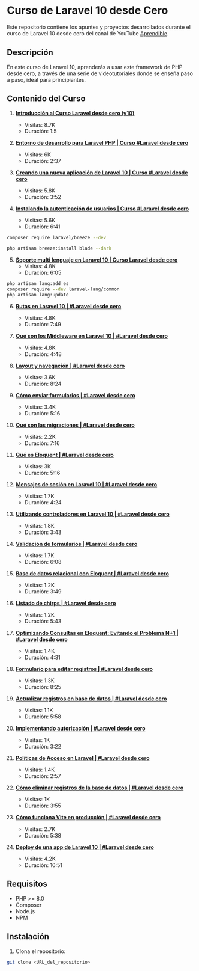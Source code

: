 # Curso de Laravel 10 desde Cero

Este repositorio contiene los apuntes y proyectos desarrollados durante el curso de Laravel 10 desde cero del canal de YouTube [Aprendible](https://www.youtube.com/playlist?list=PLpKWS6gp0jd_9AD6cRRphOfDoOHQPfMT0).

## Descripción

En este curso de Laravel 10, aprenderás a usar este framework de PHP desde cero, a través de una serie de videotutoriales donde se enseña paso a paso, ideal para principiantes.

## Contenido del Curso

1. **[Introducción al Curso Laravel desde cero (v10)](https://www.youtube.com/watch?v=1)**
   - Visitas: 8.7K
   - Duración: 1:5



2. **[Entorno de desarrollo para Laravel PHP | Curso #Laravel desde cero](https://www.youtube.com/watch?v=2)**
   - Visitas: 6K
   - Duración: 2:37



3. **[Creando una nueva aplicación de Laravel 10 | Curso #Laravel desde cero](https://www.youtube.com/watch?v=3)**
   - Visitas: 5.8K
   - Duración: 3:52

4. **[Instalando la autenticación de usuarios | Curso #Laravel desde cero](https://www.youtube.com/watch?v=4)**
   - Visitas: 5.6K
   - Duración: 6:41
```bash
composer require laravel/breeze --dev  

php artisan breeze:install blade --dark

```


5. **[Soporte multi lenguaje en Laravel 10 | Curso Laravel desde cero](https://www.youtube.com/watch?v=5)**
   - Visitas: 4.8K
   - Duración: 6:05
```bash
php artisan lang:add es
composer require --dev laravel-lang/common
php artisan lang:update
```

6. **[Rutas en Laravel 10 | #Laravel desde cero](https://www.youtube.com/watch?v=6)**
   - Visitas: 4.8K
   - Duración: 7:49

7. **[Qué son los Middleware en Laravel 10 | #Laravel desde cero](https://www.youtube.com/watch?v=7)**
   - Visitas: 4.8K
   - Duración: 4:48

8. **[Layout y navegación | #Laravel desde cero](https://www.youtube.com/watch?v=8)**
   - Visitas: 3.6K
   - Duración: 8:24

9. **[Cómo enviar formularios | #Laravel desde cero](https://www.youtube.com/watch?v=9)**
   - Visitas: 3.4K
   - Duración: 5:16

10. **[Qué son las migraciones | #Laravel desde cero](https://www.youtube.com/watch?v=10)**
    - Visitas: 2.2K
    - Duración: 7:16

11. **[Qué es Eloquent | #Laravel desde cero](https://www.youtube.com/watch?v=11)**
    - Visitas: 3K
    - Duración: 5:16

12. **[Mensajes de sesión en Laravel 10 | #Laravel desde cero](https://www.youtube.com/watch?v=12)**
    - Visitas: 1.7K
    - Duración: 4:24

13. **[Utilizando controladores en Laravel 10 | #Laravel desde cero](https://www.youtube.com/watch?v=13)**
    - Visitas: 1.8K
    - Duración: 3:43

14. **[Validación de formularios | #Laravel desde cero](https://www.youtube.com/watch?v=14)**
    - Visitas: 1.7K
    - Duración: 6:08

15. **[Base de datos relacional con Eloquent | #Laravel desde cero](https://www.youtube.com/watch?v=15)**
    - Visitas: 1.2K
    - Duración: 3:49

16. **[Listado de chirps | #Laravel desde cero](https://www.youtube.com/watch?v=16)**
    - Visitas: 1.2K
    - Duración: 5:43

17. **[Optimizando Consultas en Eloquent: Evitando el Problema N+1 | #Laravel desde cero](https://www.youtube.com/watch?v=17)**
    - Visitas: 1.4K
    - Duración: 4:31

18. **[Formulario para editar registros | #Laravel desde cero](https://www.youtube.com/watch?v=18)**
    - Visitas: 1.3K
    - Duración: 8:25

19. **[Actualizar registros en base de datos | #Laravel desde cero](https://www.youtube.com/watch?v=19)**
    - Visitas: 1.1K
    - Duración: 5:58

20. **[Implementando autorización | #Laravel desde cero](https://www.youtube.com/watch?v=20)**
    - Visitas: 1K
    - Duración: 3:22

21. **[Políticas de Acceso en Laravel | #Laravel desde cero](https://www.youtube.com/watch?v=21)**
    - Visitas: 1.4K
    - Duración: 2:57

22. **[Cómo eliminar registros de la base de datos | #Laravel desde cero](https://www.youtube.com/watch?v=22)**
    - Visitas: 1K
    - Duración: 3:55

23. **[Cómo funciona Vite en producción | #Laravel desde cero](https://www.youtube.com/watch?v=23)**
    - Visitas: 2.7K
    - Duración: 5:38

24. **[Deploy de una app de Laravel 10 | #Laravel desde cero](https://www.youtube.com/watch?v=24)**
    - Visitas: 4.2K
    - Duración: 10:51

## Requisitos

- PHP >= 8.0
- Composer
- Node.js
- NPM

## Instalación

1. Clona el repositorio:

```bash
git clone <URL_del_repositorio>
